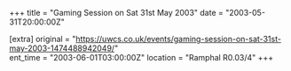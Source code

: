 +++
title = "Gaming Session on Sat 31st May 2003"
date = "2003-05-31T20:00:00Z"

[extra]
original = "https://uwcs.co.uk/events/gaming-session-on-sat-31st-may-2003-1474488942049/"    
ent_time = "2003-06-01T03:00:00Z"
location = "Ramphal R0.03/4"
+++



